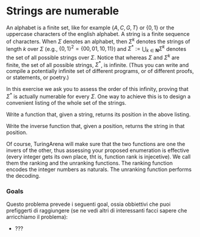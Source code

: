 # Strings are numerable 

An alphabet is a finite set, like for example $\{A,C,G,T\}$ or $\{0,1\}$ or the uppercase characters of the english alphabet.
A string is a finite sequence of characters.
When $\Sigma$ denotes an alphabet, then $\Sigma^k$ denotes the strings of length $k$ over $\Sigma$ (e.g., $\{0,1\}^2 = \{00,01,10,11\}$) and $\Sigma^* := \bigcup_{k \in \mathbf{N}} \Sigma^k$ denotes the set of all possible strings over $\Sigma$.
Notice that whereas $\Sigma$ and $\Sigma^k$ are finite, the set of all possible strings, $\Sigma^*$, is infinite. (Thus you can write and compile a potentially infinite set of different programs, or of different proofs, or statements, or poetry.)

In this exercise we ask you to assess the order of this infinity, proving that $\Sigma^*$ is actually numerable for every $\Sigma$. One way to achieve this is to design a convenient listing of the whole set of the strings.

Write a function that, given a string, returns its position in the above listing.

Write the inverse function that, given a position, returns the string in that position.

Of course, TuringArena will make sure that the two functions are one the invers of the other, thus assessing your proposed enumeration is effective (every integer gets its own place, tht is, function rank is injecetive).
We call them the ranking and the unranking functions.
The ranking function encodes the integer numbers as naturals. The unranking function performs the decoding.


### Goals 

Questo problema prevede i seguenti goal, ossia obbiettivi che puoi prefiggerti di raggiungere (se ne vedi altri di interessanti facci sapere che arricchiamo il problema):

- ???


